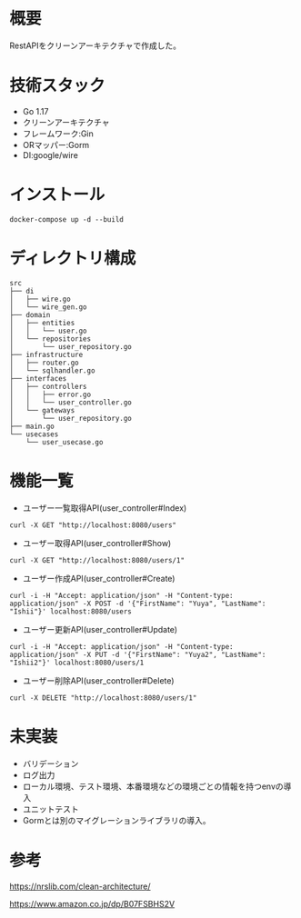 # 概要
RestAPIをクリーンアーキテクチャで作成した。

# 技術スタック
- Go 1.17
- クリーンアーキテクチャ
- フレームワーク:Gin
- ORマッパー:Gorm
- DI:google/wire

# インストール
```
docker-compose up -d --build
```

# ディレクトリ構成
```
src
├── di
│   ├── wire.go
│   └── wire_gen.go
├── domain
│   ├── entities
│   │   └── user.go
│   └── repositories
│       └── user_repository.go
├── infrastructure
│   ├── router.go
│   └── sqlhandler.go
├── interfaces
│   ├── controllers
│   │   ├── error.go
│   │   └── user_controller.go
│   └── gateways
│       └── user_repository.go
├── main.go
└── usecases
    └── user_usecase.go
```

# 機能一覧
- ユーザー一覧取得API(user_controller#Index)
```
curl -X GET "http://localhost:8080/users"
```

- ユーザー取得API(user_controller#Show)
```
curl -X GET "http://localhost:8080/users/1"
```

- ユーザー作成API(user_controller#Create)
```
curl -i -H "Accept: application/json" -H "Content-type: application/json" -X POST -d '{"FirstName": "Yuya", "LastName": "Ishii"}' localhost:8080/users
```

- ユーザー更新API(user_controller#Update)
```
curl -i -H "Accept: application/json" -H "Content-type: application/json" -X PUT -d '{"FirstName": "Yuya2", "LastName": "Ishii2"}' localhost:8080/users/1
```

- ユーザー削除API(user_controller#Delete)
```
curl -X DELETE "http://localhost:8080/users/1"
```


# 未実装
- バリデーション
- ログ出力
- ローカル環境、テスト環境、本番環境などの環境ごとの情報を持つenvの導入
- ユニットテスト
- Gormとは別のマイグレーションライブラリの導入。

# 参考
https://nrslib.com/clean-architecture/

https://www.amazon.co.jp/dp/B07FSBHS2V


